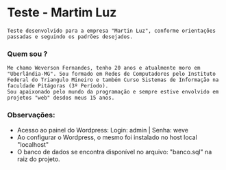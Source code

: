
# Teste - Martim Luz
    Teste desenvolvido para a empresa "Martin Luz", conforme orientações passadas e seguindo os padrões desejados.
### Quem sou ?
    Me chamo Weverson Fernandes, tenho 20 anos e atualmente moro em "Uberlândia-MG". Sou formado em Redes de Computadores pelo Instituto Federal do Triangulo Mineiro e também Curso Sistemas de Informação na faculdade Pitágoras (3º Período).
    Sou apaixonado pelo mundo da programação e sempre estive envolvido em projetos "web" desdos meus 15 anos.

### Observações:
  - Acesso ao painel do Wordpress: Login: admin | Senha: weve
  - Ao configurar o Wordpress, o mesmo foi instalado no host local "localhost"
  - O banco de dados se encontra disponível no arquivo: "banco.sql" na raiz do projeto.